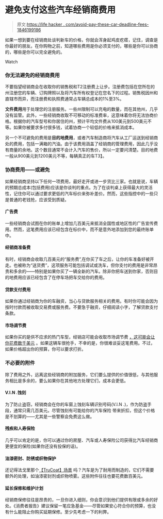 # 避免支付这些汽车经销商费用

> 原文:[https://life hacker . com/avoid-pay-these-car-deadline-fees-1846199186](https://lifehacker.com/avoid-paying-these-car-dealership-fees-1846199186)

如果一想到要在经销商处谈判新车的价格，你就会浑身起鸡皮疙瘩，记住，调查是你最好的朋友。在你购物之前，知道哪些费用是你必须支付的，哪些是你可以协商的，哪些是你可以完全避免的。

Watch

### **你无法避免的经销商费用**

不要指望经销商会在收取你的销售税和T2注册费上让步。注册费包括在您所在的州注册您的车辆、订购牌照以及将汽车所有权登记在您名下的过程。销售税因州和直辖市而异，而注册费和执照费通常占车辆总成本的1%至3%。

**文件费用**用于处理您的注册服务。一些州限制可以充电的数量，而在其他州，几乎没有监管。此外，一些经销商收取不可移动的标准费率，这意味着你将无法协商价格。根据你的汽车型号和你居住的州，预计平均文件费从100美元到500美元不等。如果你被要求多付很多钱，试着协商一个较低的价格来抵消成本。

另一个不可避免的费用是**目的地费用**，或者汽车制造商将汽车从工厂运送到经销商处的费用，包括一满箱的汽油。由于该费用涵盖了经销商的管理费用，因此几乎没有商量的余地。这个数目通常不会计入汽车的售价，所以一定要问清楚。目的地费一般从900美元到1200美元不等，每辆真正的车T3】。

### **协商费用——或避免**

如果经销商坚持以下任何一项费用，最好走开或进一步货比三家。也就是说，车辆的预期总成本(包括费用)应该是你谈判的重点。为了在谈判桌上获得最大的灵活性，记住你可以通过要求更低的汽车标价来弥补差价。然而，这些指控中的一些只是普通的老钱抢，应该受到质疑。

#### **广告费**

一些经销商会试图在你的账单上增加几百美元来抵消全国性或地区性的广告宣传费用。然而，这笔费用应该已经包含在标价中，而不是意外地添加到您的最终账单中。

#### **经销商准备费**

有时，经销商会收取几百美元的“服务费”,在你买了车之后，让你的车准备好被开走。也被称为“送货费”，这项服务可能包括调试或洗车，但你支付的费用是非常昂贵和多余的——特别是如果你买了一辆全新的汽车。除非你把车送到你家，否则目的地费用应该已经包含了在停车场把车交给你的费用。

#### **贷款支付费用**

如果你通过经销商为你的车融资，当心与贷款服务相关的费用。有时你可能会因为按时付款而被收取交易费或服务费。不要急于融资，仔细阅读小字，了解贷款支付条款。

#### **市场调节费**

如果你买的是供不应求的热门车型，经销店可能会收取市场调节费 [，这可能会让你花费数千美元](https://www.consumerreports.org/car-pricing-negotiation/guide-to-car-pricing-terms/#:~:text=A%20market%20adjustment%2C%20or%20dealer,long%20waiting%20list%20of%20buyers.) 。如果这辆车很抢手，不幸的是，你很难谈妥这笔费用。不过，如果价格超出你的预算，你可以要求打折。

### 不必要的附件

除了费用之外，远离这些经销商的附加服务，它们要么提供的价值很低，与其他服务相比是多余的，要么如果你在其他地方处理它们，成本会更低。

#### **V.I.N .蚀刻**

为了防止盗窃，经销商会在你的车窗上蚀刻车辆识别号码(V.I.N .)，作为防盗手段，通常只需几百美元。尽管蚀刻有可能给你的汽车保险 带来折扣，但这个价格是不划算的——尤其是一些警察会免费这么做。

#### **残疾和人寿保险**

几乎可以肯定的是，你可以通过你的房屋、汽车或人寿保险公司获得比汽车经销商更便宜的保险(如果你还没有投保的话)。

#### **油漆密封、防锈或织物保护**

还记得法戈里那个[【TruCoat】场景](https://www.youtube.com/watch?v=B2LLB9CGfLs) 吗？汽车是为了耐用而制造的，它们不需要额外的处理，如油漆密封剂或织物喷雾。这些附件往往也要花费数百美元。

#### **延长保修和维护计划**

经销商保修往往是昂贵的，一旦你进入细则，你会意识到他们提供有限或多余的好处。《消费者报告》建议保留一笔应急基金——尽管如果安心符合你的预算，也没有什么能阻止你购买延期保修。至少先考虑一下的利弊。